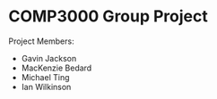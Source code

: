 # COMP3000 Group Project
Project Members:
- Gavin Jackson
- MacKenzie Bedard
- Michael Ting
- Ian Wilkinson
